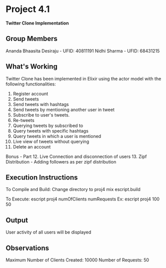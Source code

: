 # Project 4.1

**Twitter Clone Implementation**

## Group Members
Ananda Bhaasita Desiraju - UFID: 40811191
Nidhi Sharma - UFID: 68431215

## What's Working
Twitter Clone has been implemented in Elixir using the actor model with the following functionalities:

1. Register account
2. Send tweets 
3. Send tweets with hashtags
4. Send tweets by mentioning another user in tweet
5. Subscribe to user's tweets.
6. Re-tweets
7. Querying tweets by subscribed to 
8. Query tweets with specific hashtags
9. Query tweets in which a user is mentioned
10. Live view of tweets without querying
11. Delete an account

Bonus - Part
12. Live Connection and disconnection of users
13. Zipf Distribution - Adding followers as per zipf distribution

## Execution Instructions
To Compile and Build:
Change directory to proj4 
mix escript.build

To Execute:
escript proj4 numOfClients numRequests
Ex: escript proj4 100 50

## Output
User activity of all users will be displayed

## Observations 
Maximum Number of Clients Created: 10000
Number of Requests: 50

